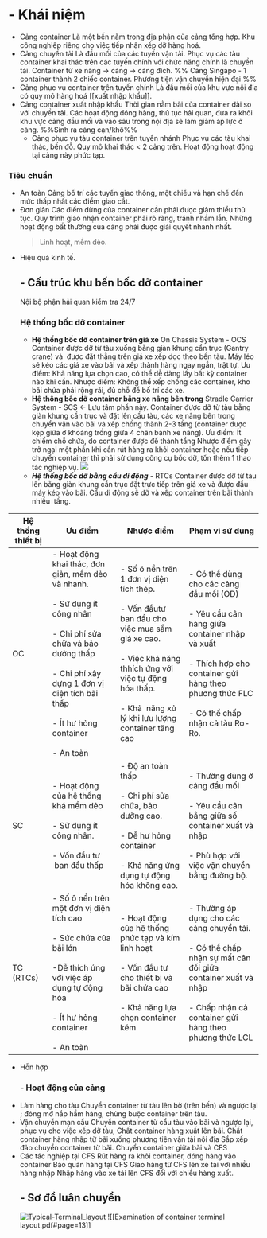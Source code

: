 # - Khái niệm
- Cảng container 
  Là một bến nằm trong địa phận của cảng tổng hợp.
	Khu công nghiệp riêng cho việc tiếp nhận xếp dỡ hàng hoá.
- Cảng chuyền tải 
  Là đầu mối của các tuyến vận tải.
	Phục vụ các tàu container khai thác trên các tuyến chính với chức năng chính là chuyền tải.
	Container từ xe nâng -> cảng -> cảng đích.
%% Cảng Singapo - 1 container thành 2 chiếc container. Phương tiện vận chuyển hiện đại %%
- Cảng phục vụ container trên tuyến chính 
  Là đầu mối của khu vực nội địa có quy mô hàng hoá [[xuất nhập khẩu]]. 
- Cảng container xuất nhập khẩu
  Thời gian nằm bãi của container dài so với chuyền tải. Các hoạt động đóng hàng, thủ tục hải quan, đưa ra khỏi khu vực cảng đầu mối và vào sâu trong nội địa sẽ làm giảm áp lực ở cảng.
  %%Sinh ra cảng cạn/khô%%
  - Cảng phục vụ tàu container trên tuyến nhánh
Phục vụ các tàu khai thác, bến đỗ.
Quy mô khai thác < 2 cảng trên.
Hoạt động hoạt động tại cảng này phức tạp.

### Tiêu chuẩn
- An toàn 
Cảng bố trí các tuyến giao thông, một chiều và hạn chế đến mức thấp nhất các điểm giao cắt.
- Đơn giản
  Các điểm dừng của container cần phải được giảm thiểu thủ tục. Quy trình giao nhận container phải rõ ràng, tránh nhầm lẫn.
  Những hoạt động bất thường của cảng phải được giải quyết nhanh nhất.
  >Linh hoạt, mềm dẻo.
- Hiệu quả kinh tế.
  ## - Cấu trúc khu bến bốc dỡ container 
  Nội bộ phận hải quan kiểm tra 24/7
  ### Hệ thống bốc dỡ container 
  - **Hệ thống bốc dỡ container trên giá xe** On Chassis System - OCS
  Container được dỡ từ tàu xuống bằng giàn khung cần trục (Gantry crane) và  được đặt thẳng trên giá xe xếp dọc theo bến tàu. Máy léo sẽ kéo các giá xe vào bãi và xếp thành hàng ngay ngắn, trật tự.
    Ưu điểm: Khả năng lựa chọn cao, có thể dễ dàng lấy bất kỳ container nào khi cần.
	Nhược điểm: Không thể xếp chồng các container, kho bãi chứa phải rộng rãi, đủ chỗ để bố trí các xe.
  - **Hệ thông bốc dỡ container bằng xe nâng bên trong** Stradle Carrier System - SCS <- Lưu tâm phần này.
Container được dỡ từ tàu bằng giàn khung cần trục và đặt lên cầu tàu, các xe nâng bên trong chuyển vận vào bãi và xếp chồng thành 2-3 tầng (container được kẹp giữa ở khoảng trống giữa 4 chân bánh xe nâng).
	Ưu điểm: Ít chiếm chỗ chứa, do container được để thành tầng
	Nhược điểm gây trở ngại một phần khi cần rút hàng ra khỏi container hoặc nếu tiếp chuyển container thì phải sử dụng công cụ bốc dỡ, tốn thêm 1 thao tác nghiệp vụ.
![](https://www.researchgate.net/publication/284190458/figure/fig2/AS:298039391604738@1448069536284/The-straddle-carrier-handling-system.png)
  - **_Hệ thống bốc dỡ bằng cẩu di động_** - RTCs
Container được dỡ từ tàu lên bằng giàn khung cần trục đặt trực tiếp trên giá xe và được đầu máy kéo vào bãi. Cẩu di động sẽ dỡ và xếp container trên bãi thành nhiều  tầng. 

| Hệ thống thiết bị | Ưu điểm | Nhược điểm | Phạm vi sử dụng |
| ---- | ---- | ---- | ---- |
| OC | - Hoạt động khai thác, đơn giản, mềm dẻo và nhanh.<br><br>- Sử dụng ít công nhân<br><br>- Chi phí sửa chữa và bảo dưởng thấp<br><br>- Chi phí xây dựng 1 đơn vị diện tích bãi thấp<br><br>- Ít hư hỏng container<br><br>- An toàn | - Số ô nền trên 1 đơn vị diện tích thép.<br><br>- Vốn đầutư ban đầu cho việc mua sắm giá xe cao.<br><br>- Việc khả năng thhích ứng với việc tự động hóa thấp.<br><br>- Khả  năng xử lý khi lưu lượng container tăng cao | - Có thể dùng cho các cảng đầu mối (OD)<br><br>- Yêu cầu cân hàng giữa container nhập và xuất<br><br>- Thích hợp cho container gửi hàng theo phương thức FLC<br><br>- Có thể chấp nhận cả tàu Ro-Ro. |
| SC | - Hoạt động của hệ thống khá mềm dẻo<br><br>- Sử dụng ít công nhân.<br><br>- Vốn đầu tư  ban đầu thấp | - Độ an toàn thấp<br><br>- Chi phí sửa chữa, bảo dưỡng cao.<br><br>- Dễ hư hỏng container<br><br>- Khả năng ứng dụng tự động hóa không cao. | - Thường dùng ở cảng đầu mối<br><br>- Yêu cầu cân bằng giữa số container xuất và nhập<br><br>- Phù hợp với việc vận chuyển bằng đường bộ. |
| TC (RTCs) | - Số ô nền trên một đơn vị diện tích cao<br><br>- Sức chứa của bãi lớn<br><br>-Dễ thích ứng với việc áp dụng tự động hóa<br><br>- Ít hư hỏng container<br><br>- An toàn | - Hoạt động của hệ thống phức tạp và kím linh hoạt<br><br>- Vốn đầu tư cho thiết bị và bãi chứa cao<br><br>- Khả năng lựa chọn container kém | - Thường áp dụng cho các cảng chuyển tải.<br><br>- Có thể chấp nhận sự mất cân đối giữa container xuất và nhập<br><br>- Chấp nhận cả container gửi hàng theo phương thức LCL |
- Hỗn hợp
  ### - Hoạt động của cảng
- Làm hàng cho tàu
  Chuyển container từ tàu lên bờ (trên bến) và ngược lại ; đóng mở nắp hầm hàng, chùng buộc container trên tàu.
- Vận chuyển mạn cầu
  Chuyển container từ cầu tàu vào bãi và ngược lại, phục vụ cho việc xếp dỡ tàu, 
  Chất container hàng xuất lên bãi.
  Chất container hàng nhập từ bãi xuống phương tiện vận tải nội địa
  Sắp xếp đảo chuyển container từ bãi.
  Chuyển container giữa bãi và CFS
- Các tác nghiệp tại CFS
  Rút hàng ra khỏi container, đóng hàng vào container 
  Bảo quản hàng tại CFS
  Giao hàng từ CFS lên xe tải với nhiều hàng nhập
  Nhập hàng vào xe tải lên CFS đối với chiều hàng xuất.
  ## - Sơ đồ luân chuyển
  ![Typical-Terminal_layout](https://www.researchgate.net/publication/245292923/figure/fig1/AS:896181001543680@1590677609672/Typical-terminal-layout-and-import-area-processes.pbm)
  ![[Examination of container terminal layout.pdf#page=13]]